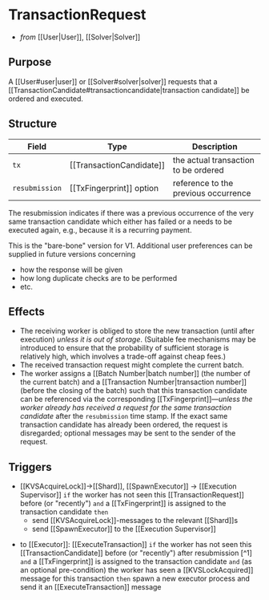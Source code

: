 # TransactionRequest
<!-- --8<-- [start:blurp] -->
- _from_ [[User|User]], [[Solver|Solver]]

## Purpose
A [[User#user|user]] or [[Solver#solver|solver]] requests that
a [[TransactionCandidate#transactioncandidate|transaction candidate]]
be ordered and executed.
<!-- --8<-- [end:blurp] -->
<!-- --8<-- [start:details] -->

## Structure

| Field          | Type                     | Description                          |
|----------------|--------------------------|--------------------------------------|
| `tx`           | [[TransactionCandidate]] | the actual transaction to be ordered |
| `resubmission` | [[TxFingerprint]] option | reference to the previous occurrence |


The resubmission indicates if there was a previous occurrence of
the very same transaction candidate which either has failed or
a needs to be executed again, e.g., because it is a recurring payment.


<!--TODO
| `user_preferences` | TODO                     | how to respond (single worker/reliably), etc. |
-->
<!--
| `chain_id` | [[ChainId]]              | the chosen chain (if not “the” default) |
-->

This is the "bare-bone" version for V1.
Additional user preferences can be supplied in future versions concerning
- how the response will be given
- how long duplicate checks are to be performed
- etc.


## Effects
- The receiving worker is obliged to store the new transaction
  (until after execution)
  _unless it is out of storage_.
  (Suitable fee mechanisms may be introduced to ensure that
    the probability of sufficient storage is relatively high,
    which involves a trade-off against cheap fees.)
- The received transaction request might complete the current batch.  <!--
  (which then is followed up with the creation of a new worker hash in V2).-->
- The worker assigns
  a [[Batch Number|batch number]]
  (the number of the current batch)
  and a [[Transaction Number|transaction number]]
  (before the closing of the batch)
  such that this transaction candidate can be referenced
  via the corresponding [[TxFingerprint]]—_unless
  the worker already has received a request
  for the same transaction candidate_ after the `resubmission` time stamp.
  If the exact same transaction candidate has already been ordered,
  the request is disregarded;
  optional messages may be sent to the sender of the request.
  <!--BE ALERT: consecutive transaction numbers, but arbitrary order-->

## Triggers
<!-- new ! -->
- [[KVSAcquireLock]]→[[Shard]], [[SpawnExecutor]] → [[Execution Supervisor]]
  `if` the worker has not seen this [[TransactionRequest]]
  before (or "recently")
  `and` a [[TxFingerprint]] is assigned to the transaction candidate
  `then`
  - send [[KVSAcquireLock]]-messages to the relevant [[Shard]]s
  - send [[SpawnExecutor]] to the [[Execution Supervisor]]

<!--
- to [Worker](../worker.md#worker): [`NewTransaction`](new-transaction.md)
  `if` storage was available and the transaction is stored
  `then` send a copy of the transaction to _all_ mirror workers
- to [Primary](../primary.md#primary): [`NewWorkerHash`](../primary/new-worker-hash.md)
  `if` the transaction completes a batch
  `then` send the corresponding new worker hash to the primary
- to [Worker](../worker.md#worker): [`WorkerHashFingerPrint`](worker-hash-fingerprint.md)
  `if` the transaction completes a batch
  `then` send the fingerprint of the new worker hash to _all_ mirror workers
-->

<!-- new ! -->


<!-- TODO: move this as a response to EPID message -->
- to [[Executor]]: [[ExecuteTransaction]]
    `if` the worker has not seen this [[TransactionCandidate]]
    before (or "recently") after resubmission [^1]
    `and` a [[TxFingerprint]] is assigned to the transaction candidate
    `and` (as an optional pre-condition)
        the worker has seen a [[KVSLockAcquired]] message for this transaction
    `then` spawn a new executor process and send it
        an [[ExecuteTransaction]] message

<!-- old version
- to [[Executor]] : [[ExecuteTransaction]]
  `if` the worker has not received the same [[TransactionCandidate]] before
  `then` the worker sends this [[TransactionCandidate]] to
  the [[Execution Engines|execution engine]] via [[ExecuteTransaction]]
  after spawning an Executor Process via the Execution Supervisor.
- to [[User]] / [[Solver]]: [[TransactionAck]]
  `if` the worker has not received the same [[TransactionCandidate]] before
  `then` reply with a [[TransactionAck]]
-->
<!-- --8<-- [end:details] -->





<!--
- `NewTransaction` → Worker
  --8<-- "./worker/new-transaction.md:blurb"
-->
<!--
- `WorkerHashFingerPrint` → Worker
  --8<-- "./worker/worker-hash-fingerprint.md:blurb"
-->

<!-- this is gone!
- to [[Shard]]: [[BatchCompleted]]
  `if` the transaction request completes a batch
  `then` send the respective [[BatchCompleted]]
  to all relevant [[Shard|shards]]
-->
